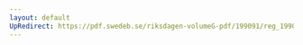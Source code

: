 ```yaml
---
layout: default
UpRedirect: https://pdf.swedeb.se/riksdagen-volumeG-pdf/199091/reg_199091/reg_199091_0353.pdf
---
```


